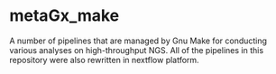 # metaGx_make
A number of pipelines that are managed by Gnu Make for conducting various analyses on high-throughput NGS. All of the pipelines in this repository were also rewritten in nextflow platform.  
